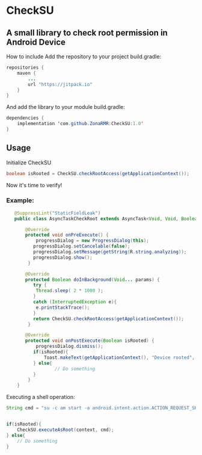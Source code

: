 # CheckSU
## A small library to check root permission in Android Device

How to include
Add the repository to your project build.gradle:

```java
repositories {
    maven {
        ...
        url "https://jitpack.io"
    }
}
```
And add the library to your module build.gradle:
```java
dependencies {
	implementation 'com.github.ZonaRMR:CheckSU:1.0'
}
  ```
 ## Usage
 Initialize CheckSU
 ```java
 boolean isRooted = CheckSU.checkRootAccess(getApplicationContext());
 ```
Now it's time to verify!
###  Example:
 ```java
    @SuppressLint("StaticFieldLeak")
	public class AsyncTaskCheckRoot extends AsyncTask<Void, Void, Boolean> {

        @Override
        protected void onPreExecute() {
	        progressDialog = new ProgressDialog(this);
		   progressDialog.setCancelable(false);
		   progressDialog.setMessage(getString(R.string.analyzing));
		   progressDialog.show();
         }

        @Override
        protected Boolean doInBackground(Void... params) {
		   try {
			Thread.sleep( 2 * 1000 );
		   }
		   catch (InterruptedException e){
			e.printStackTrace();
		   }
		   return CheckSU.checkRootAccess(getApplicationContext());
         }

        @Override
        protected void onPostExecute(Boolean isRooted) {
            progressDialog.dismiss();
		   if(isRooted){
		       Toast.makeText(getApplicationContext(), "Device rooted", Toast.LENGTH_LONG).show();
		   } else{
	               // Do something
		   }
         }
     }
```

Executing a shell operation:

```java
String cmd = "su -c am start -a android.intent.action.ACTION_REQUEST_SHUTDOWN";


if(isRooted){
    CheckSU.executeAsRoot(context, cmd);
} else{
    // Do something
}
```


